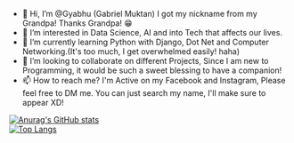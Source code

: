 - 👋 Hi, I’m @Gyabhu (Gabriel Muktan) I got my nickname from my Grandpa! Thanks Grandpa! 😁
- 👀 I’m interested in Data Science, AI and into Tech that affects our lives.
- 🌱 I’m currently learning Python with Django, Dot Net and Computer Networking.(It's too much, I get overwhelmed easily! haha) 
- 💞️ I’m looking to collaborate on different Projects, Since I am new to Programming, it would be such a sweet blessing to have a companion!
- 📫 How to reach me? I'm Active on my Facebook and Instagram, Please feel free to DM me. You can just search my name, I'll make sure to appear XD!



<!---
Gyabhu/Gyabhu is a ✨ special ✨ repository because its `README.md` (this file) appears on your GitHub profile.
You can click the Preview link to take a look at your changes.
--->
[![Anurag's GitHub stats](https://github-readme-stats-git-master-gabrielmuktan-gmailcom.vercel.app/api?username=Gyabhu&show_icons=true&theme=gruvbox)](https://github.com/anuraghazra/github-readme-stats)                                                              
            [![Top Langs](https://github-readme-stats-git-master-gabrielmuktan-gmailcom.vercel.app/api/top-langs/?username=Gyabhu&layout=compact)](https://github.com/anuraghazra/github-readme-stats)
